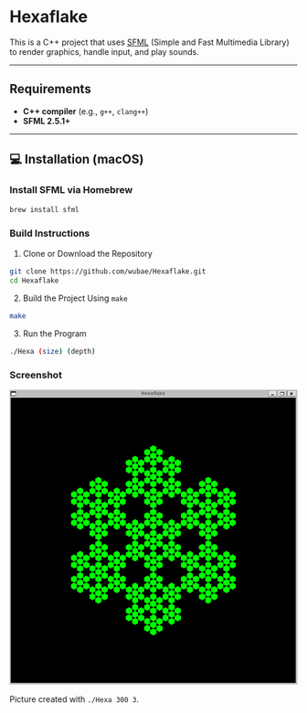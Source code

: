 # Hexaflake

This is a C++ project that uses [SFML](https://www.sfml-dev.org/) (Simple and Fast Multimedia Library) to render graphics, handle input, and play sounds.

---

## Requirements

- **C++ compiler** (e.g., `g++`, `clang++`)
- **SFML 2.5.1+**

---

## 💻 Installation (macOS)

### Install SFML via Homebrew
```bash
brew install sfml
```

### Build Instructions
1. Clone or Download the Repository
```bash
git clone https://github.com/wubae/Hexaflake.git
cd Hexaflake
```

2. Build the Project Using `make`
```bash
make
```

3. Run the Program
```bash
./Hexa (size) (depth)
```

### Screenshot
![Screenshot](/screenshot.png)

Picture created with `./Hexa 300 3`.
